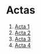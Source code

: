 # Actas

1. [Acta 1](https://github.com/CarsOk/2069827_Equipo_01/blob/master/Actas/Acta%20No.%201.md)
2. [Acta 2](https://github.com/CarsOk/2069827_Equipo_01/blob/master/Actas/acta2.md)
3. [Acta 3](https://github.com/CarsOk/2069827_Equipo_01/blob/master/Actas/Acta3.md)
4. [Acta 4](https://github.com/CarsOk/2069827_Equipo_01/blob/master/Actas/Acta%204.md)
